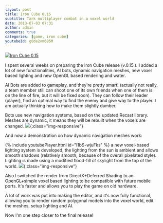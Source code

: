 ```yaml
---
layout: post
title: Iron Cube 0.15
subtitle: Tank multiplayer combat in a voxel world
date: 2013-07-03 07:31
author: admin
comments: true
categories: [game, iron cube]
youtubeId: gOde2vm685M
---
```


<a style="line-height: 1.4;" title="Download Iron Cube 0.15 - Mod DB" href="http://www.moddb.com/games/iron-cube/downloads/iron-cube-015" target="_blank"><img alt="Iron Cube 0.15" src="http://button.moddb.com/download/medium/56386.png" /></a>

I spent several weeks on preparing the Iron Cube release (v.0.15.). I added a lot of new functionalities, AI bots, dynamic navigation meshes, new voxel based lighting and new OpenGL based rendering and water.

AI Bots are added to gameplay, and they're pretty smart! (actually not really, a team member still can shoot one of its own friends when one of them is on the line of fire, but it will be fixed soon). They can follow their leader (player), find an optimal way to find the enemy and give way to the player. I am actually thinking how to make them slightly dumber.

<!--more-->

Bots use new navigation systems, based on the updated Recast library. Meshes are dynamic, it means they will be rebuilt when the voxels are changed.
![](/blog/images/uploads/2013/07/iron_cube_ai.jpg){:class="img-responsive"}

And now a demonstration on how dynamic navigation meshes work:

{% include youtubePlayer.html id="I1bS-wjuFks" %}
a new voxel-based lighting system is developed, the lighting from the sun is ambient and allows smooth shadows (relatively smooth, because of the overall pixelated style). Lighting is made using a modified flood-fill of skylight from the top of the world.
![](/blog/images/uploads/2013/07/iron_cube_lighting.jpg){:class="img-responsive"}

Also I switched the render from DirectX+Deferred Shading to an OpenGL+simple voxel based lighting to be compatible with future mobile ports. It's faster and allows you to play the game on old hardware.

A lot of work was put into making the editor, and it's now fully functional, allowing you to render random polygonal models into the voxel world, edit the meshes, setup lighting and AI.

Now I'm one step closer to the final release!
